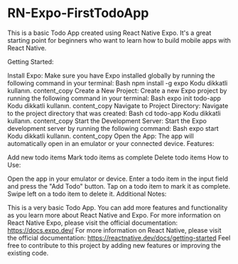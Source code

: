 # RN-Expo-FirstTodoApp
This is a basic Todo App created using React Native Expo. It's a great starting point for beginners who want to learn how to build mobile apps with React Native.

Getting Started:

Install Expo: Make sure you have Expo installed globally by running the following command in your terminal:
Bash
npm install -g expo
Kodu dikkatli kullanın.
content_copy
Create a New Project: Create a new Expo project by running the following command in your terminal:
Bash
expo init todo-app
Kodu dikkatli kullanın.
content_copy
Navigate to Project Directory: Navigate to the project directory that was created:
Bash
cd todo-app
Kodu dikkatli kullanın.
content_copy
Start the Development Server: Start the Expo development server by running the following command:
Bash
expo start
Kodu dikkatli kullanın.
content_copy
Open the App: The app will automatically open in an emulator or your connected device.
Features:

Add new todo items
Mark todo items as complete
Delete todo items
How to Use:

Open the app in your emulator or device.
Enter a todo item in the input field and press the "Add Todo" button.
Tap on a todo item to mark it as complete.
Swipe left on a todo item to delete it.
Additional Notes:

This is a very basic Todo App. You can add more features and functionality as you learn more about React Native and Expo.
For more information on React Native Expo, please visit the official documentation: https://docs.expo.dev/
For more information on React Native, please visit the official documentation: https://reactnative.dev/docs/getting-started
Feel free to contribute to this project by adding new features or improving the existing code.
